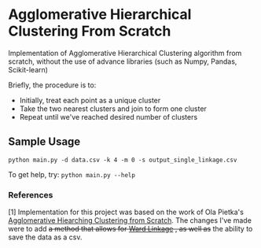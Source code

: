 # Agglomerative Hierarchical Clustering From Scratch
Implementation of Agglomerative Hierarchical Clustering algorithm from scratch, 
without the use of advance libraries (such as Numpy, Pandas, Scikit-learn)

Briefly, the procedure is to:
- Initially, treat each point as a unique cluster
- Take the two nearest clusters and join to form one cluster
- Repeat until we've reached desired number of clusters

## Sample Usage
`python main.py -d data.csv -k 4 -m 0 -s output_single_linkage.csv`

To get help, try:
`python main.py --help`

### References
[1] Implementation for this project was based on the work of Ola Pietka's 
[Agglomerative Hiearching Clustering from Scratch](https://github.com/OlaPietka/Agglomerative-Hierarchical-Clustering-from-scratch). 
The changes I've made were to add ~~a method that allows for [Ward Linkage](https://scikit-learn.org/stable/modules/generated/sklearn.cluster.AgglomerativeClustering.html) 
, as well as~~ the ability to save the data as a csv. <br>

